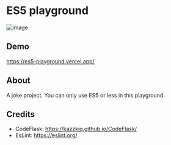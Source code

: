 # ES5 playground

![image](https://user-images.githubusercontent.com/32632542/166100837-134c0a1d-d963-4052-a199-fc05e472957a.png)

## Demo

https://es5-playground.vercel.app/

## About

A joke project. You can only use ES5 or less in this playground.

## Credits

- CodeFlask: https://kazzkiq.github.io/CodeFlask/
- EsLint: https://eslint.org/
